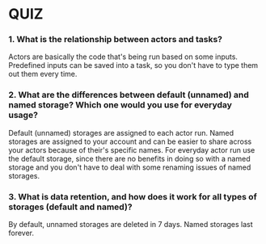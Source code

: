 # QUIZ

### 1. What is the relationship between actors and tasks?

Actors are basically the code that's being run based on some inputs. Predefined inputs can be saved into a task, so you don't have to type them out them every time.

### 2. What are the differences between default (unnamed) and named storage? Which one would you use for everyday usage?

Default (unnamed) storages are assigned to each actor run. Named storages are assigned to your account and can be easier to share across your actors because of their's specific names. For everyday actor run use the default storage, since there are no benefits in doing so with a named storage and you don't have to deal with some renaming issues of named storages.

### 3. What is data retention, and how does it work for all types of storages (default and named)?

By default, unnamed storages are deleted in 7 days. Named storages last forever.
